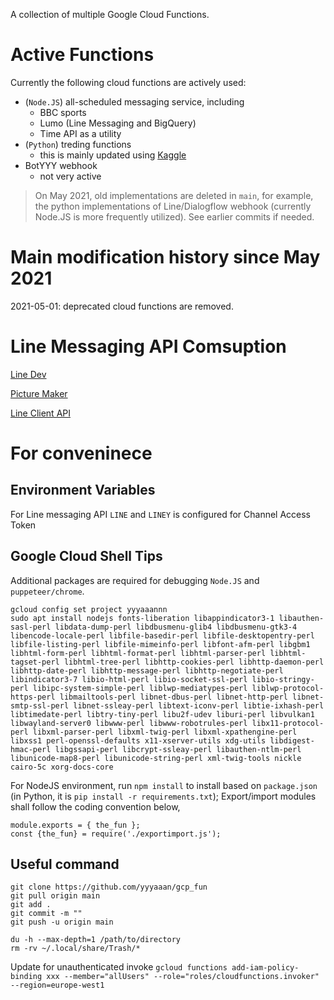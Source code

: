 A collection of multiple Google Cloud Functions. 

# Active Functions

Currently the following cloud functions are actively used:

- (`Node.JS`) all-scheduled messaging service, including
    - BBC sports
    - Lumo (Line Messaging and BigQuery)
    - Time API as a utility
- (`Python`) treding functions
    - this is mainly updated using [Kaggle](https://www.kaggle.com/yyyaaan/cloud-function-plot-trends-from-bigquery)
- BotYYY webhook
    - not very active

> On May 2021, old implementations are deleted in `main`, for example, the python implementations of Line/Dialogflow webhook (currently Node.JS is more frequently utilized). See earlier commits if needed.

# Main modification history since May 2021

2021-05-01: deprecated cloud functions are removed.


# Line Messaging API Comsuption

[Line Dev](https://developers.line.biz/en/reference/messaging-api/#get-consumption)

[Picture Maker](https://pixlr.com/x/)

[Line Client API](https://line.github.io/line-bot-sdk-nodejs/api-reference/client.html)

# For conveninece

## Environment Variables

For Line messaging API `LINE` and `LINEY` is configured for Channel Access Token


## Google Cloud Shell Tips

Additional packages are required for debugging `Node.JS` and `puppeteer/chrome`.

```
gcloud config set project yyyaaannn
sudo apt install nodejs fonts-liberation libappindicator3-1 libauthen-sasl-perl libdata-dump-perl libdbusmenu-glib4 libdbusmenu-gtk3-4 libencode-locale-perl libfile-basedir-perl libfile-desktopentry-perl libfile-listing-perl libfile-mimeinfo-perl libfont-afm-perl libgbm1 libhtml-form-perl libhtml-format-perl libhtml-parser-perl libhtml-tagset-perl libhtml-tree-perl libhttp-cookies-perl libhttp-daemon-perl libhttp-date-perl libhttp-message-perl libhttp-negotiate-perl libindicator3-7 libio-html-perl libio-socket-ssl-perl libio-stringy-perl libipc-system-simple-perl liblwp-mediatypes-perl liblwp-protocol-https-perl libmailtools-perl libnet-dbus-perl libnet-http-perl libnet-smtp-ssl-perl libnet-ssleay-perl libtext-iconv-perl libtie-ixhash-perl libtimedate-perl libtry-tiny-perl libu2f-udev liburi-perl libvulkan1 libwayland-server0 libwww-perl libwww-robotrules-perl libx11-protocol-perl libxml-parser-perl libxml-twig-perl libxml-xpathengine-perl libxss1 perl-openssl-defaults x11-xserver-utils xdg-utils libdigest-hmac-perl libgssapi-perl libcrypt-ssleay-perl libauthen-ntlm-perl libunicode-map8-perl libunicode-string-perl xml-twig-tools nickle cairo-5c xorg-docs-core
```

For NodeJS environment, run `npm install` to install based on `package.json` (in Python, it is `pip install -r requirements.txt`); Export/import modules shall follow the coding convention below,

```
module.exports = { the_fun };
const {the_fun} = require('./exportimport.js');
```

## Useful command

```
git clone https://github.com/yyyaaan/gcp_fun
git pull origin main
git add .
git commit -m ""
git push -u origin main
```

```
du -h --max-depth=1 /path/to/directory
rm -rv ~/.local/share/Trash/*
```

Update for unauthenticated invoke `gcloud functions add-iam-policy-binding xxx --member="allUsers" --role="roles/cloudfunctions.invoker" --region=europe-west1`